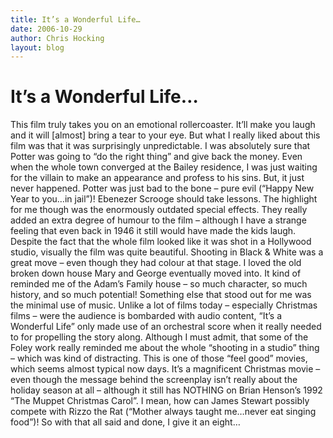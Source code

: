 ```yaml
---
title: It’s a Wonderful Life…
date: 2006-10-29
author: Chris Hocking
layout: blog
---
```

# It’s a Wonderful Life…

This film truly takes you on an emotional rollercoaster. It’ll make you laugh and it will [almost] bring a tear to your eye. But what I really liked about this film was that it was surprisingly unpredictable. I was absolutely sure that Potter was going to “do the right thing” and give back the money. Even when the whole town converged at the Bailey residence, I was just waiting for the villain to make an appearance and profess to his sins. But, it just never happened. Potter was just bad to the bone – pure evil (“Happy New Year to you…in jail”)! Ebenezer Scrooge should take lessons. The highlight for me though was the enormously outdated special effects. They really added an extra degree of humour to the film – although I have a strange feeling that even back in 1946 it still would have made the kids laugh. Despite the fact that the whole film looked like it was shot in a Hollywood studio, visually the film was quite beautiful. Shooting in Black & White was a great move – even though they had colour at that stage. I loved the old broken down house Mary and George eventually moved into. It kind of reminded me of the Adam’s Family house – so much character, so much history, and so much potential! Something else that stood out for me was the minimal use of music. Unlike a lot of films today – especially Christmas films – were the audience is bombarded with audio content, “It’s a Wonderful Life” only made use of an orchestral score when it really needed to for propelling the story along. Although I must admit, that some of the Foley work really reminded me about the whole “shooting in a studio” thing – which was kind of distracting. This is one of those “feel good” movies, which seems almost typical now days. It’s a magnificent Christmas movie – even though the message behind the screenplay isn’t really about the holiday season at all – although it still has NOTHING on Brian Henson’s 1992 “The Muppet Christmas Carol”. I mean, how can James Stewart possibly compete with Rizzo the Rat (“Mother always taught me…never eat singing food”)! So with that all said and done, I give it an eight…